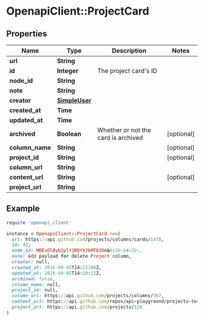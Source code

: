 # OpenapiClient::ProjectCard

## Properties

| Name | Type | Description | Notes |
| ---- | ---- | ----------- | ----- |
| **url** | **String** |  |  |
| **id** | **Integer** | The project card&#39;s ID |  |
| **node_id** | **String** |  |  |
| **note** | **String** |  |  |
| **creator** | [**SimpleUser**](SimpleUser.md) |  |  |
| **created_at** | **Time** |  |  |
| **updated_at** | **Time** |  |  |
| **archived** | **Boolean** | Whether or not the card is archived | [optional] |
| **column_name** | **String** |  | [optional] |
| **project_id** | **String** |  | [optional] |
| **column_url** | **String** |  |  |
| **content_url** | **String** |  | [optional] |
| **project_url** | **String** |  |  |

## Example

```ruby
require 'openapi_client'

instance = OpenapiClient::ProjectCard.new(
  url: https://api.github.com/projects/columns/cards/1478,
  id: 42,
  node_id: MDExOlByb2plY3RDYXJkMTQ3OA&#x3D;&#x3D;,
  note: Add payload for delete Project column,
  creator: null,
  created_at: 2016-09-05T14:21:06Z,
  updated_at: 2016-09-05T14:20:22Z,
  archived: false,
  column_name: null,
  project_id: null,
  column_url: https://api.github.com/projects/columns/367,
  content_url: https://api.github.com/repos/api-playground/projects-test/issues/3,
  project_url: https://api.github.com/projects/120
)
```


